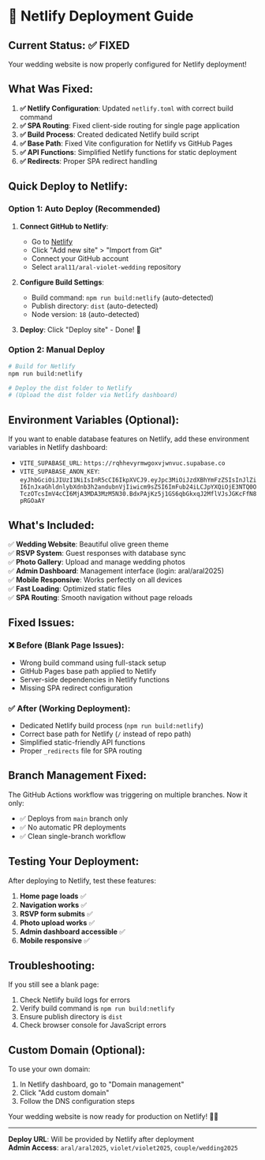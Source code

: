 # 🚀 Netlify Deployment Guide

## Current Status: ✅ FIXED

Your wedding website is now properly configured for Netlify deployment!

## What Was Fixed:

1. **✅ Netlify Configuration**: Updated `netlify.toml` with correct build command
2. **✅ SPA Routing**: Fixed client-side routing for single page application
3. **✅ Build Process**: Created dedicated Netlify build script
4. **✅ Base Path**: Fixed Vite configuration for Netlify vs GitHub Pages
5. **✅ API Functions**: Simplified Netlify functions for static deployment
6. **✅ Redirects**: Proper SPA redirect handling

## Quick Deploy to Netlify:

### Option 1: Auto Deploy (Recommended)

1. **Connect GitHub to Netlify**:

   - Go to [Netlify](https://netlify.com)
   - Click "Add new site" > "Import from Git"
   - Connect your GitHub account
   - Select `aral11/aral-violet-wedding` repository

2. **Configure Build Settings**:

   - Build command: `npm run build:netlify` (auto-detected)
   - Publish directory: `dist` (auto-detected)
   - Node version: `18` (auto-detected)

3. **Deploy**: Click "Deploy site" - Done! 🎉

### Option 2: Manual Deploy

```bash
# Build for Netlify
npm run build:netlify

# Deploy the dist folder to Netlify
# (Upload the dist folder via Netlify dashboard)
```

## Environment Variables (Optional):

If you want to enable database features on Netlify, add these environment variables in Netlify dashboard:

- `VITE_SUPABASE_URL`: `https://rqhhevyrmwgoxvjwnvuc.supabase.co`
- `VITE_SUPABASE_ANON_KEY`: `eyJhbGciOiJIUzI1NiIsInR5cCI6IkpXVCJ9.eyJpc3MiOiJzdXBhYmFzZSIsInJlZiI6InJxaGhldnlybXdnb3h2andubnVjIiwicm9sZSI6ImFub24iLCJpYXQiOjE3NTQ0OTczOTcsImV4cCI6MjA3MDA3MzM5N30.BdxPAjKz5j1GS6qbGkxqJ2MflVJsJGKcFfN8pRGOaAY`

## What's Included:

✅ **Wedding Website**: Beautiful olive green theme  
✅ **RSVP System**: Guest responses with database sync  
✅ **Photo Gallery**: Upload and manage wedding photos  
✅ **Admin Dashboard**: Management interface (login: aral/aral2025)  
✅ **Mobile Responsive**: Works perfectly on all devices  
✅ **Fast Loading**: Optimized static files  
✅ **SPA Routing**: Smooth navigation without page reloads

## Fixed Issues:

### ❌ Before (Blank Page Issues):

- Wrong build command using full-stack setup
- GitHub Pages base path applied to Netlify
- Server-side dependencies in Netlify functions
- Missing SPA redirect configuration

### ✅ After (Working Deployment):

- Dedicated Netlify build process (`npm run build:netlify`)
- Correct base path for Netlify (`/` instead of repo path)
- Simplified static-friendly API functions
- Proper `_redirects` file for SPA routing

## Branch Management Fixed:

The GitHub Actions workflow was triggering on multiple branches. Now it only:

- ✅ Deploys from `main` branch only
- ✅ No automatic PR deployments
- ✅ Clean single-branch workflow

## Testing Your Deployment:

After deploying to Netlify, test these features:

1. **Home page loads** ✅
2. **Navigation works** ✅
3. **RSVP form submits** ✅
4. **Photo upload works** ✅
5. **Admin dashboard accessible** ✅
6. **Mobile responsive** ✅

## Troubleshooting:

If you still see a blank page:

1. Check Netlify build logs for errors
2. Verify build command is `npm run build:netlify`
3. Ensure publish directory is `dist`
4. Check browser console for JavaScript errors

## Custom Domain (Optional):

To use your own domain:

1. In Netlify dashboard, go to "Domain management"
2. Click "Add custom domain"
3. Follow the DNS configuration steps

Your wedding website is now ready for production on Netlify! 🎉💒

---

**Deploy URL**: Will be provided by Netlify after deployment  
**Admin Access**: `aral/aral2025`, `violet/violet2025`, `couple/wedding2025`
